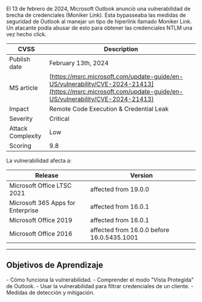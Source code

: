 El 13 de febrero de 2024, Microsoft Outlook anunció una vulnerabilidad de brecha de credenciales (Moniker Link). Esta bypasseaba las medidas de seguridad de Outlook al manejar un tipo de hiperlink llamado Moniker Link. Un atacante podía abusar de esto para obtener las credenciales NTLM una vez hecho click.

| **CVSS**          | **Description**                                                                                                                                          |
| ----------------- | -------------------------------------------------------------------------------------------------------------------------------------------------------- |
| Publish date      | February 13th, 2024                                                                                                                                      |
| MS article        | [https://msrc.microsoft.com/update-guide/en-US/vulnerability/CVE-2024-21413](https://msrc.microsoft.com/update-guide/en-US/vulnerability/CVE-2024-21413) |
| Impact            | Remote Code Execution & Credential Leak                                                                                                                  |
| Severity          | Critical                                                                                                                                                 |
| Attack Complexity | Low                                                                                                                                                      |
| Scoring           | 9.8                                                                                                                                                      |

La vulnerabilidad afecta a:

| **Release**                       | **Version**                                |
| --------------------------------- | ------------------------------------------ |
| Microsoft Office LTSC 2021        | affected from 19.0.0                       |
| Microsoft 365 Apps for Enterprise | affected from 16.0.1                       |
| Microsoft Office 2019             | affected from 16.0.1                       |
| Microsoft Office 2016             | affected from 16.0.0 before 16.0.5435.1001 |

-------------------
<h2>Objetivos de Aprendizaje</h2>
- Cómo funciona la vulnerabilidad.
- Comprender el modo "Vista Protegida" de Outlook.
- Usar la vulnerabilidad para filtrar credenciales de un cliente.
- Medidas de detección y mitigación.